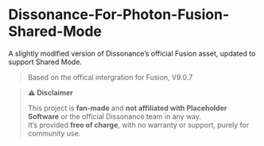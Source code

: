 # Dissonance-For-Photon-Fusion-Shared-Mode
A slightly modified version of Dissonance’s official Fusion asset, updated to support Shared Mode.
> Based on the offical intergration for Fusion, V9.0.7

> **⚠️ Disclaimer**
>
> This project is **fan-made** and **not affiliated with Placeholder Software** or the official Dissonance team in any way.  
> It’s provided **free of charge**, with no warranty or support, purely for community use.
